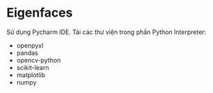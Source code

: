 ﻿# Eigenfaces
Sử dụng Pycharm IDE. Tải các thư viện trong phần Python Interpreter:
- openpyxl
- pandas
- opencv-python
- scikit-learn
- matplotlib
- numpy
